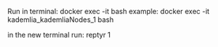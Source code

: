 Run in terminal:
docker exec -it <container name> bash
example: docker exec -it kademlia_kademliaNodes_1 bash

in the new terminal run:
reptyr 1